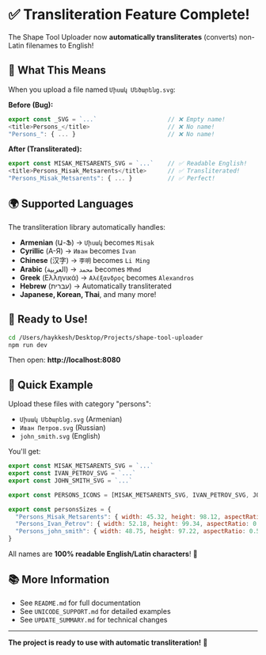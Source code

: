 # ✅ Transliteration Feature Complete!

The Shape Tool Uploader now **automatically transliterates** (converts) non-Latin filenames to English!

## 🎯 What This Means

When you upload a file named `Միսակ Մեծարենց.svg`:

**Before (Bug):**
```javascript
export const _SVG = `...`                    // ❌ Empty name!
<title>Persons_</title>                      // ❌ No name!
"Persons_": { ... }                          // ❌ No name!
```

**After (Transliterated):**
```javascript
export const MISAK_METSARENTS_SVG = `...`    // ✅ Readable English!
<title>Persons_Misak_Metsarents</title>      // ✅ Transliterated!
"Persons_Misak_Metsarents": { ... }          // ✅ Perfect!
```

## 🌍 Supported Languages

The transliteration library automatically handles:

- **Armenian** (Ա-Ֆ) → `Միսակ` becomes `Misak`
- **Cyrillic** (А-Я) → `Иван` becomes `Ivan`
- **Chinese** (汉字) → `李明` becomes `Li Ming`
- **Arabic** (العربية) → `محمد` becomes `Mhmd`
- **Greek** (Ελληνικά) → `Αλέξανδρος` becomes `Alexandros`
- **Hebrew** (עברית) → Automatically transliterated
- **Japanese, Korean, Thai**, and many more!

## 🚀 Ready to Use!

```bash
cd /Users/haykkesh/Desktop/Projects/shape-tool-uploader
npm run dev
```

Then open: **http://localhost:8080**

## 📝 Quick Example

Upload these files with category "persons":
- `Միսակ Մեծարենց.svg` (Armenian)
- `Иван Петров.svg` (Russian)
- `john_smith.svg` (English)

You'll get:
```javascript
export const MISAK_METSARENTS_SVG = `...`
export const IVAN_PETROV_SVG = `...`
export const JOHN_SMITH_SVG = `...`

export const PERSONS_ICONS = [MISAK_METSARENTS_SVG, IVAN_PETROV_SVG, JOHN_SMITH_SVG]

export const personsSizes = {
  "Persons_Misak_Metsarents": { width: 45.32, height: 98.12, aspectRatio: 0.46 },
  "Persons_Ivan_Petrov": { width: 52.18, height: 99.34, aspectRatio: 0.53 },
  "Persons_john_smith": { width: 48.75, height: 97.22, aspectRatio: 0.50 }
}
```

All names are **100% readable English/Latin characters**! 🎉

## 📚 More Information

- See `README.md` for full documentation
- See `UNICODE_SUPPORT.md` for detailed examples
- See `UPDATE_SUMMARY.md` for technical changes

---

**The project is ready to use with automatic transliteration!** 🚀

